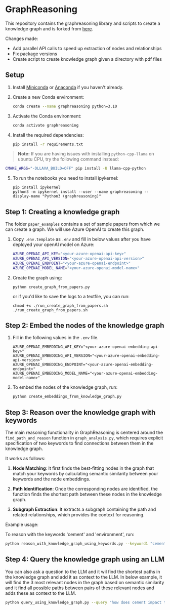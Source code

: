 # GraphReasoning

This repository contains the graphreasoning library and scripts to create a knowledge graph and is forked from [here](https://github.com/lamm-mit/GraphReasoning). 

Changes made:
- Add parallel API calls to speed up extraction of nodes and relationships
- Fix package versions
- Create script to create knowledge graph given a directory with pdf files

## Setup

1. Install [Miniconda](https://docs.conda.io/en/latest/miniconda.html) or [Anaconda](https://www.anaconda.com/products/distribution) if you haven't already.

2. Create a new Conda environment:

    ```bash
    conda create --name graphreasoning python=3.10
    ```

3. Activate the Conda environment:

    ```bash
    conda activate graphreasoning
    ```

4. Install the required dependencies:

    ```bash
    pip install -r requirements.txt
    ```

> **Note:** If you are having issues with installing `python-cpp-llama` on ubuntu CPU, try the following command instead:

```bash
CMAKE_ARGS="-DLLAVA_BUILD=OFF" pip install -U llama-cpp-python
```

5. To run the notebooks you need to install ipykernel:
    ```
    pip install ipykernel
    python3 -m ipykernel install --user --name graphreasoning --display-name "Python3 (graphreasoning)"
    ```

## Step 1: Creating a knowledge graph

The folder `paper_examples` contains a set of sample papers from which we can create a graph. 
We will use Azure OpenAI to create this graph.

1. Copy `.env.template` as `.env` and fill in below values after you have deployed your openAI model on Azure:

    ```bash
    AZURE_OPENAI_API_KEY="<your-azure-openai-api-key>"
    AZURE_OPENAI_API_VERSION="<your-azure-openai-api-version>"
    AZURE_OPENAI_ENDPOINT="<your-azure-openai-endpoint>"
    AZURE_OPENAI_MODEL_NAME="<your-azure-openai-model-name>"
    ```

2. Create the graph using:

    ```
    python create_graph_from_papers.py
    ```

    or if you'd like to save the logs to a textfile, you can run:
    ```
    chmod +x ./run_create_graph_from_papers.sh
    ./run_create_graph_from_papers.sh
    ```

## Step 2: Embed the nodes of the knowledge graph

1. Fill in the following values in the `.env` file.

    ```
    AZURE_OPENAI_EMBEDDING_API_KEY="<your-azure-openai-embedding-api-key>"
    AZURE_OPENAI_EMBEDDING_API_VERSION="<your-azure-openai-embedding-api-version>"
    AZURE_OPENAI_EMBEDDING_ENDPOINT="<your-azure-openai-embedding-endpoint>"
    AZURE_OPENAI_EMBEDDING_MODEL_NAME="<your-azure-openai-embedding-model-name>"
    ```

2. To embed the nodes of the knowledge graph, run:

    ```bash
    python create_embeddings_from_knowledge_graph.py
    ```

## Step 3: Reason over the knowledge graph with keywords

The main reasoning functionality in GraphReasoning is centered around the `find_path_and_reason` function in `graph_analysis.py`, which requires explicit specification of two keywords to find connections between them in the knowledge graph.

It works as follows:

1. **Node Matching**: It first finds the best-fitting nodes in the graph that match your keywords by calculating semantic similarity between your keywords and the node embeddings.

2. **Path Identification**: Once the corresponding nodes are identified, the function finds the shortest path between these nodes in the knowledge graph.

3. **Subgraph Extraction**: It extracts a subgraph containing the path and related relationships, which provides the context for reasoning.

Example usage:

To reason with the keywords 'cement' and 'environment', run:

```bash
python reason_with_knowledge_graph_using_keywords.py --keyword1 "cement" --keyword2 "environment"
```

## Step 4: Query the knowledge graph using an LLM

You can also ask a question to the LLM and it wil find the shortest paths in the knowledge graph and add it as context to the LLM. In below example, it will find the 3 most relevant nodes in the graph based on semantic similarity and it find all possible paths between pairs of these relevant nodes and adds these as context to the LLM.

```bash
python query_using_knowledge_graph.py --query "how does cement impact the environment? --top-k 3"
```